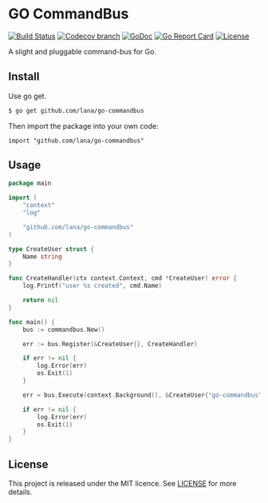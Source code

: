 # GO CommandBus

[![Build Status](https://img.shields.io/travis/lana/go-commandbus/master.svg?style=flat-square)](https://travis-ci.org/lana/go-commandbus)
[![Codecov branch](https://img.shields.io/codecov/c/github/lana/go-commandbus/master.svg?style=flat-square)](https://codecov.io/gh/lana/go-commandbus)
[![GoDoc](https://img.shields.io/badge/godoc-reference-5272B4.svg?style=flat-square)](https://godoc.org/github.com/lana/go-commandbus)
[![Go Report Card](https://goreportcard.com/badge/github.com/lana/go-commandbus?style=flat-square)](https://goreportcard.com/report/github.com/lana/go-commandbus)
[![License](https://img.shields.io/badge/License-MIT-blue.svg?style=flat-square)](https://github.com/lana/go-commandbus/blob/master/LICENSE)

A slight and pluggable command-bus for Go.

## Install

Use go get.
```sh
$ go get github.com/lana/go-commandbus
```

Then import the package into your own code:
```
import "github.com/lana/go-commandbus"
```

## Usage
```go
package main

import (
	"context"
	"log"

	"github.com/lana/go-commandbus"
)

type CreateUser struct {
	Name string
}

func CreateHandler(ctx context.Context, cmd *CreateUser) error {
	log.Printf("user %s created", cmd.Name)

	return nil
}

func main() {
	bus := commandbus.New()

	err := bus.Register(&CreateUser{}, CreateHandler)

	if err != nil {
		log.Error(err)
		os.Exit(1)
	}

	err = bus.Execute(context.Background(), &CreateUser{"go-commandbus"})

	if err != nil {
		log.Error(err)
		os.Exit(1)
	}
}
```

## License

This project is released under the MIT licence. See [LICENSE](https://github.com/lana/go-commandbus/blob/master/LICENSE) for more details.
